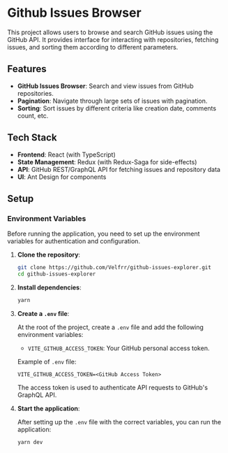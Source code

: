 # Github Issues Browser

This project allows users to browse and search GitHub issues using the GitHub API. It provides interface for interacting with repositories, fetching issues, and sorting them according to different parameters.

## Features

- **GitHub Issues Browser**: Search and view issues from GitHub repositories.
- **Pagination**: Navigate through large sets of issues with pagination.
- **Sorting**: Sort issues by different criteria like creation date, comments count, etc.

## Tech Stack

- **Frontend**: React (with TypeScript)
- **State Management**: Redux (with Redux-Saga for side-effects)
- **API**: GitHub REST/GraphQL API for fetching issues and repository data
- **UI**: Ant Design for components

## Setup

### Environment Variables

Before running the application, you need to set up the environment variables for authentication and configuration.

1. **Clone the repository**:

   ```bash
   git clone https://github.com/Velfrr/github-issues-explorer.git
   cd github-issues-explorer
   ```

2. **Install dependencies**:

   ```bash
   yarn
   ```

3. **Create a `.env` file**:

   At the root of the project, create a `.env` file and add the following environment variables:

   - `VITE_GITHUB_ACCESS_TOKEN`: Your GitHub personal access token.

   Example of `.env` file:

   ```env
   VITE_GITHUB_ACCESS_TOKEN=<GitHub Access Token>
   ```

   The access token is used to authenticate API requests to GitHub's GraphQL API.

4. **Start the application**:

   After setting up the `.env` file with the correct variables, you can run the application:

   ```bash
   yarn dev
   ```
